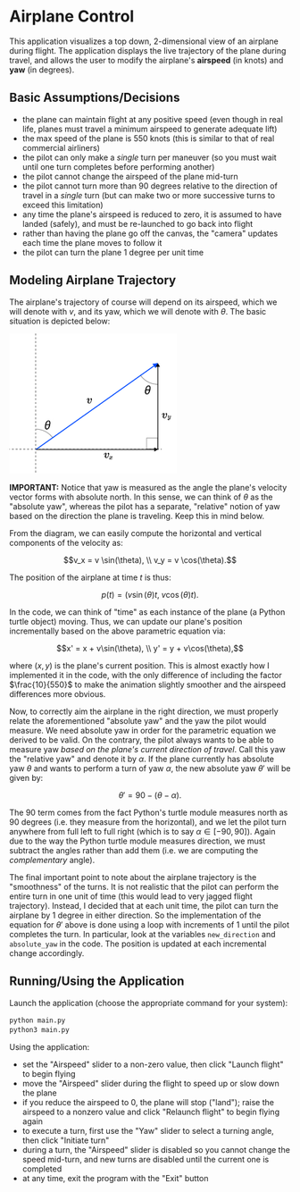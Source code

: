 # Airplane Control

This application visualizes a top down, 2-dimensional view of an airplane during flight. The application displays the live trajectory of the plane during travel, and allows the user to modify the airplane's **airspeed** (in knots) and **yaw** (in degrees).

## Basic Assumptions/Decisions

- the plane can maintain flight at any positive speed (even though in real life, planes must travel a minimum airspeed to generate adequate lift)
- the max speed of the plane is 550 knots (this is similar to that of real commercial airliners)
- the pilot can only make a *single* turn per maneuver (so you must wait until one turn completes before performing another)
- the pilot cannot change the airspeed of the plane mid-turn
- the pilot cannot turn more than 90 degrees relative to the direction of travel in a *single* turn (but can make two or more successive turns to exceed this limitation)
- any time the plane's airspeed is reduced to zero, it is assumed to have landed (safely), and must be re-launched to go back into flight
- rather than having the plane go off the canvas, the "camera" updates each time the plane moves to follow it 
- the pilot can turn the plane 1 degree per unit time 

## Modeling Airplane Trajectory

The airplane's trajectory of course will depend on its airspeed, which we will denote with $v$, and its yaw, which we will denote with $\theta$. The basic situation is depicted below:

<img src="yaw.png" alt="drawing" width="300"/>

**IMPORTANT:** Notice that yaw is measured as the angle the plane's velocity vector forms with absolute north. In this sense, we can think of $\theta$ as the "absolute yaw", whereas the pilot has a separate, "relative" notion of yaw based on the direction the plane is traveling. Keep this in mind below.

From the diagram, we can easily compute the horizontal and vertical components of the velocity as:
```math
v_x = v \sin(\theta), \\
v_y = v \cos(\theta).
```
The position of the airplane at time $t$ is thus:
```math
p(t) = (v\sin(\theta)t,\; v\cos(\theta)t).
```
In the code, we can think of "time" as each instance of the plane (a Python turtle object) moving. Thus, we can update our plane's position incrementally based on the above parametric equation via:
```math
x' = x + v\sin(\theta), \\
y' = y + v\cos(\theta),
```
where $(x,y)$ is the plane's current position. This is almost exactly how I implemented it in the code, with the only difference of including the factor $\frac{10}{550}$ to make the animation slightly smoother and the airspeed differences more obvious.

Now, to correctly aim the airplane in the right direction, we must properly relate the aforementioned "absolute yaw" and the yaw the pilot would measure. We need absolute yaw in order for the parametric equation we derived to be valid. On the contrary, the pilot always wants to be able to measure yaw *based on the plane's current direction of travel*. Call this yaw the "relative yaw" and denote it by $\alpha$. If the plane currently has absolute yaw $\theta$ and wants to perform a turn of yaw $\alpha$, the new absolute yaw $\theta'$ will be given by: 
```math
\theta' = 90 - (\theta - \alpha).
```
The $90$ term comes from the fact Python's turtle module measures north as $90$ degrees (i.e. they measure from the horizontal), and we let the pilot turn anywhere from full left to full right (which is to say $\alpha \in [-90, 90]$). Again due to the way the Python turtle module measures direction, we must subtract the angles rather than add them (i.e. we are computing the *complementary* angle).

The final important point to note about the airplane trajectory is the "smoothness" of the turns. It is not realistic that the pilot can perform the entire turn in one unit of time (this would lead to very jagged flight trajectory). Instead, I decided that at each unit time, the pilot can turn the airplane by $1$ degree in either direction. So the implementation of the equation for $\theta'$ above is done using a loop with increments of $1$ until the pilot completes the turn. In particular, look at the variables `new_direction` and `absolute_yaw` in the code. The position is updated at each incremental change accordingly.

## Running/Using the Application

Launch the application (choose the appropriate command for your system):
```bash
python main.py
python3 main.py
```
Using the application:
- set the "Airspeed" slider to a non-zero value, then click "Launch flight" to begin flying
- move the "Airspeed" slider during the flight to speed up or slow down the plane
- if you reduce the airspeed to 0, the plane will stop ("land"); raise the airspeed to a nonzero value and click "Relaunch flight" to begin flying again
- to execute a turn, first use the "Yaw" slider to select a turning angle, then click "Initiate turn"
- during a turn, the "Airspeed" slider is disabled so you cannot change the speed mid-turn, and new turns are disabled until the current one is completed
- at any time, exit the program with the "Exit" button
